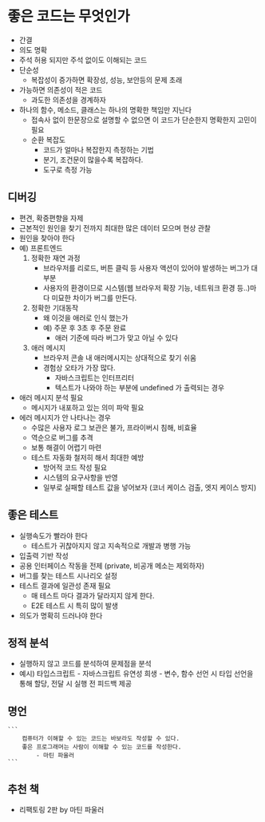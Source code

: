 # 좋은 코드는 무엇인가
  - 간결
  - 의도 명확
  - 주석 허용 되지만 주석 없이도 이해되는 코드
  - 단순성
    - 복잡성이 증가하면 확장성, 성능, 보안등의 문제 초래
  - 가능하면 의존성이 적은 코드
    - 과도한 의존성을 경계하자
  - 하나의 함수, 메소드, 클래스는 하나의 명확한 책임만 지닌다
    - 접속사 없이 한문장으로 설명할 수 없으면 이 코드가 단순한지 명확한지 고민이 필요
    - 순환 복잡도
      - 코드가 얼마나 복잡한지 측정하는 기법
      - 분기, 조건문이 많을수록 복잡하다. 
      - 도구로 측정 가능


## 디버깅
 - 편견, 확증편향을 자제
 - 근본적인 원인을 찾기 전까지 최대한 많은 데이터 모으며 현상 관찰
 - 원인을 찾아야 한다
 - 예) 프론트엔드
    1. 정확한 재연 과정
        - 브라우저를 리로드, 버튼 클릭 등 사용자 액션이 있어야 발생하는 버그가 대부분
        - 사용자의 환경이므로 시스템(웹 브라우저 확장 기능, 네트워크 환경 등..)마다 미묘한 차이가 버그를 만든다.
    2. 정확한 기대동작
        - 왜 이것을 애러로 인식 했는가
        - 예) 주문 후 3초 후 주문 완료
          -  애러 기준에 따라 버그가 맞고 아닐 수 있다
    3. 애러 메시지
        - 브라우저 콘솔 내 애러메시지는 상대적으로 찾기 쉬움
        - 경험상 오타가 가장 많다. 
           - 자바스크립트는 인터프리터
           - 텍스트가 나와야 하는 부분에 undefined 가 출력되는 경우
  - 애러 메시지 분석 필요
    - 메시지가 내포하고 있는 의미 파악 필요
  - 에러 메시지가 안 나타나는 경우
    - 수많은 사용자 로그 보관은 불가, 프라이버시 침해, 비효율
    - 역순으로 버그를 추격
    - 보통 해결이 어렵기 마련
    - 테스트 자동화 철저히 해서 최대한 예방
      - 방어적 코드 작성 필요
      - 시스템의 요구사항을 반영
      - 일부로 실패할 테스트 값을 넣어보자 (코너 케이스 검출, 엣지 케이스 방지)

## 좋은 테스트
 - 실행속도가 빨라야 한다
   - 테스트가 귀찮아지지 않고 지속적으로 개발과 병행 가능
 - 입출력 기반 작성
 - 공용 인터페이스 작동을 전제 (private, 비공개 메소는 제외하자)
 - 버그를 찾는 테스트 시나리오 설정
 - 테스트 결과에 일관성 존재 필요
   -  매 테스트 마다 결과가 달라지지 않게 한다.
   -  E2E 테스트 시 특히 많이 발생
 - 의도가 명확히 드러나야 한다   

## 정적 분석
  - 실행하지 않고 코드를 분석하여 문제점을 분석
  -  예시) 타입스크립트
    - 자바스크립트 유연성 희생
    - 변수, 함수 선언 시 타입 선언을 통해 할당, 전달 시 실행 전 피드백 제공


##

## 명언
    ```
        컴퓨터가 이해할 수 있는 코드는 바보라도 작성할 수 있다.
        좋은 프로그래머는 사람이 이해할 수 있는 코드를 작성한다.
            - 마틴 파울러
    ```

## 추천 책
 - 리팩토링 2판 by 마틴 파울러 
